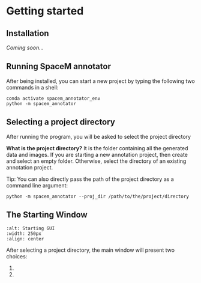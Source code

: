 # Getting started

## Installation
_Coming soon..._

## Running SpaceM annotator
After being installed, you can start a new project by typing the following two commands in a shell:

```shell
conda activate spacem_annotator_env
python -m spacem_annotator
````

## Selecting a project directory
After running the program, you will be asked to select the project directory

**What is the project directory?** It is the folder containing all the generated data and images. If you are starting a new annotation project, then create and select an empty folder. Otherwise, select the directory of an existing annotation project.

Tip: You can also directly pass the path of the project directory as a command line argument:
```shell
python -m spacem_annotator --proj_dir /path/to/the/project/directory
```

## The Starting Window

```{image} starting-gui-2.jpg
:alt: Starting GUI
:width: 250px
:align: center
```
After selecting a project directory, the main window will present two choices:
1. [](select_rois)
2. [](label_rois)



